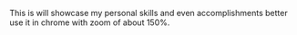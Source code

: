 This is will showcase my personal skills and even accomplishments better use it in chrome with zoom of about 150%.
